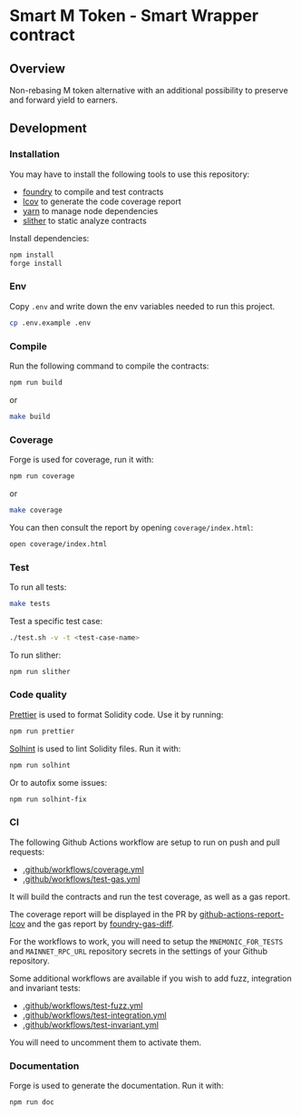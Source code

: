 # Smart M Token - Smart Wrapper contract

## Overview

Non-rebasing M token alternative with an additional possibility to preserve and forward yield to earners.

## Development

### Installation

You may have to install the following tools to use this repository:

- [foundry](https://github.com/foundry-rs/foundry) to compile and test contracts
- [lcov](https://github.com/linux-test-project/lcov) to generate the code coverage report
- [yarn](https://classic.yarnpkg.com/lang/en/docs/install/) to manage node dependencies
- [slither](https://github.com/crytic/slither) to static analyze contracts

Install dependencies:

```bash
npm install
forge install
```

### Env

Copy `.env` and write down the env variables needed to run this project.

```bash
cp .env.example .env
```

### Compile

Run the following command to compile the contracts:

```bash
npm run build
```

or

```bash
make build
```

### Coverage

Forge is used for coverage, run it with:

```bash
npm run coverage
```

or

```bash
make coverage
```

You can then consult the report by opening `coverage/index.html`:

```bash
open coverage/index.html
```

### Test

To run all tests:

```bash
make tests
```

Test a specific test case:

```bash
./test.sh -v -t <test-case-name>
```

To run slither:

```bash
npm run slither
```

### Code quality

[Prettier](https://prettier.io) is used to format Solidity code. Use it by running:

```bash
npm run prettier
```

[Solhint](https://protofire.github.io/solhint/) is used to lint Solidity files. Run it with:

```bash
npm run solhint
```

Or to autofix some issues:

```bash
npm run solhint-fix
```

### CI

The following Github Actions workflow are setup to run on push and pull requests:

- [.github/workflows/coverage.yml](.github/workflows/coverage.yml)
- [.github/workflows/test-gas.yml](.github/workflows/test-gas.yml)

It will build the contracts and run the test coverage, as well as a gas report.

The coverage report will be displayed in the PR by [github-actions-report-lcov](https://github.com/zgosalvez/github-actions-report-lcov) and the gas report by [foundry-gas-diff](https://github.com/Rubilmax/foundry-gas-diff).

For the workflows to work, you will need to setup the `MNEMONIC_FOR_TESTS` and `MAINNET_RPC_URL` repository secrets in the settings of your Github repository.

Some additional workflows are available if you wish to add fuzz, integration and invariant tests:

- [.github/workflows/test-fuzz.yml](.github/workflows/test-fuzz.yml)
- [.github/workflows/test-integration.yml](.github/workflows/test-integration.yml)
- [.github/workflows/test-invariant.yml](.github/workflows/test-invariant.yml)

You will need to uncomment them to activate them.

### Documentation

Forge is used to generate the documentation. Run it with:

```bash
npm run doc
```
